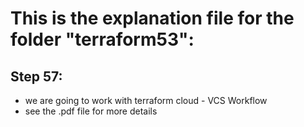 # This is the explanation file for the folder "terraform53":


## Step 57:
- we are going to work with terraform cloud - VCS Workflow
- see the .pdf file for more details